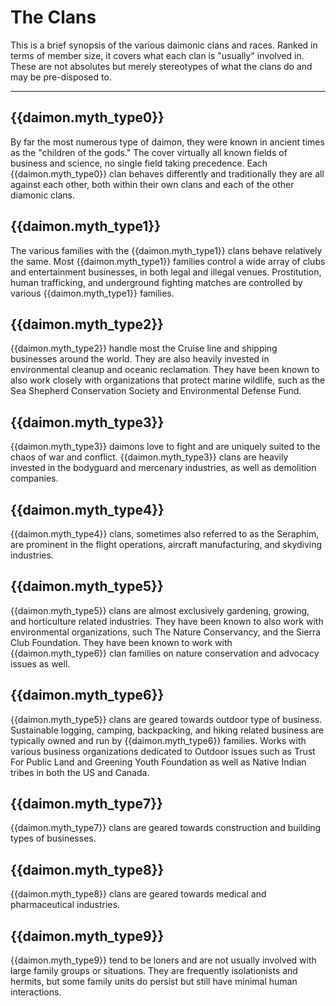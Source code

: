 # The Clans
This is a brief synopsis of the various daimonic clans and races.  Ranked in terms of member size, it covers what each clan is "usually" involved in.   These are not absolutes but merely stereotypes of what the clans do and may be pre-disposed to.

---

## {{daimon.myth_type0}}
By far the most numerous type of daimon, they were known in ancient times as the "children of the gods."  The cover virtually all known fields of business and science, no single field taking precedence.   Each {{daimon.myth_type0}} clan behaves differently and traditionally they are all against each other, both within their own clans and each of the other diamonic clans.

## {{daimon.myth_type1}}
The various families with the {{daimon.myth_type1}} clans behave relatively the same.   Most {{daimon.myth_type1}} families control a wide array of clubs and entertainment businesses, in both legal and illegal venues.   Prostitution, human trafficking, and underground fighting matches are controlled by various {{daimon.myth_type1}} families.

## {{daimon.myth_type2}}
{{daimon.myth_type2}} handle most the Cruise line and shipping businesses around the world.  They are also heavily invested in environmental cleanup and oceanic reclamation.   They have been known to also work closely with organizations that protect marine wildlife, such as the Sea Shepherd Conservation Society and Environmental Defense Fund.

## {{daimon.myth_type3}}
{{daimon.myth_type3}} daimons love to fight and are uniquely suited to the chaos of war and conflict.  {{daimon.myth_type3}} clans are heavily invested in the bodyguard and mercenary industries, as well as demolition companies.

## {{daimon.myth_type4}}
{{daimon.myth_type4}} clans, sometimes also referred to as the Seraphim, are prominent in the flight operations, aircraft manufacturing, and skydiving industries.

## {{daimon.myth_type5}}
{{daimon.myth_type5}} clans are almost exclusively gardening, growing, and horticulture related industries.   They have been known to also work with environmental organizations, such The Nature Conservancy, and the Sierra Club Foundation.  They have been known to work with {{daimon.myth_type6}} clan families on nature conservation and advocacy issues as well.

## {{daimon.myth_type6}}
{{daimon.myth_type5}} clans are geared towards outdoor type of business.  Sustainable logging, camping, backpacking, and hiking related business are typically owned and run by {{daimon.myth_type6}} families.  Works with various business organizations dedicated to Outdoor issues such as Trust For Public Land and Greening Youth Foundation as well as Native Indian tribes in both the US and Canada.

## {{daimon.myth_type7}}
{{daimon.myth_type7}} clans are geared towards construction and building types of businesses.

## {{daimon.myth_type8}}
{{daimon.myth_type8}} clans are geared towards medical and pharmaceutical industries.

## {{daimon.myth_type9}}
{{daimon.myth_type9}} tend to be loners and are not usually involved with large family groups or situations.   They are frequently isolationists and hermits, but some family units do persist but still have minimal human interactions.
